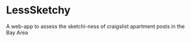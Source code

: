 LessSketchy
===========

A web-app to assess the sketchi-ness of craigslist apartment posts in the Bay Area
